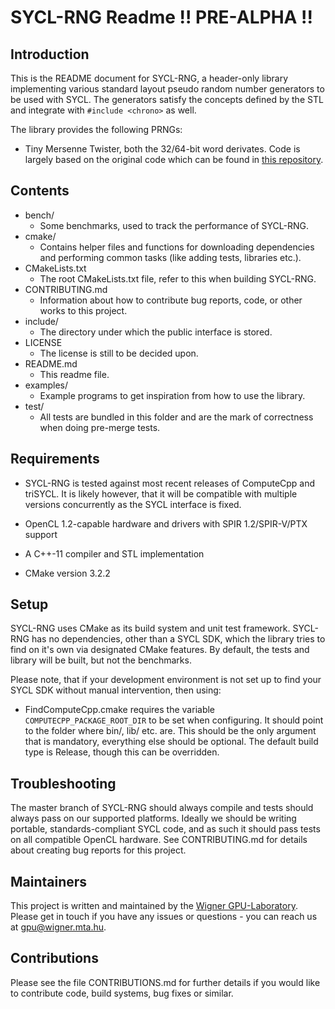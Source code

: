 # SYCL-RNG Readme !! PRE-ALPHA !!

## Introduction

This is the README document for SYCL-RNG, a header-only library implementing various standard layout pseudo random number generators to be used with SYCL. The generators satisfy the concepts defined by the STL and integrate with `#include <chrono>` as well.

The library provides the following PRNGs:

- Tiny Mersenne Twister, both the 32/64-bit word derivates. Code is largely based on the original code which can be found in [this repository](https://github.com/MersenneTwister-Lab/TinyMT).

## Contents

* bench/
    - Some benchmarks, used to track the performance of SYCL-RNG.
* cmake/
    - Contains helper files and functions for downloading dependencies and performing common tasks (like adding tests, libraries etc.).
* CMakeLists.txt
    - The root CMakeLists.txt file, refer to this when building SYCL-RNG.
* CONTRIBUTING.md
    - Information about how to contribute bug reports, code, or other works to this project.
* include/
    - The directory under which the public interface is stored.
* LICENSE
    - The license is still to be decided upon.
* README.md
    - This readme file.
* examples/
    - Example programs to get inspiration from how to use the library.
* test/
    - All tests are bundled in this folder and are the mark of correctness when doing pre-merge tests.

## Requirements

* SYCL-RNG is tested against most recent releases of ComputeCpp and triSYCL. It is likely however, that it will be compatible with multiple versions concurrently as the SYCL interface is fixed.

* OpenCL 1.2-capable hardware and drivers with SPIR 1.2/SPIR-V/PTX support

* A C++-11 compiler and STL implementation

* CMake version 3.2.2

## Setup

SYCL-RNG uses CMake as its build system and unit test framework. SYCL-RNG has no dependencies, other than a SYCL SDK, which the library tries to find on it's own via designated CMake features. By default, the tests and library will be built, but not the benchmarks.

Please note, that if your development environment is not set up to find your SYCL SDK without manual intervention, then using:

- FindComputeCpp.cmake requires the variable `COMPUTECPP_PACKAGE_ROOT_DIR` to be set when configuring. It should point to the folder where bin/, lib/ etc. are. This should be the only argument that is mandatory, everything else should be optional. The default build type is Release, though this can be overridden.

## Troubleshooting

The master branch of SYCL-RNG should always compile and tests should always pass on our supported platforms. Ideally we should be writing portable, standards-compliant SYCL code, and as such it should pass tests on all compatible OpenCL hardware. See CONTRIBUTING.md for details about creating bug reports for this project.

## Maintainers

This project is written and maintained by the
[Wigner GPU-Laboratory](http://gpu.wigner.mta.hu/en).
Please get in touch if you have any issues or questions - you can reach us at
[gpu@wigner.mta.hu](mailto:gpu@wigner.mta.hu).

## Contributions

Please see the file CONTRIBUTIONS.md for further details if you would like to contribute code, build systems, bug fixes or similar.